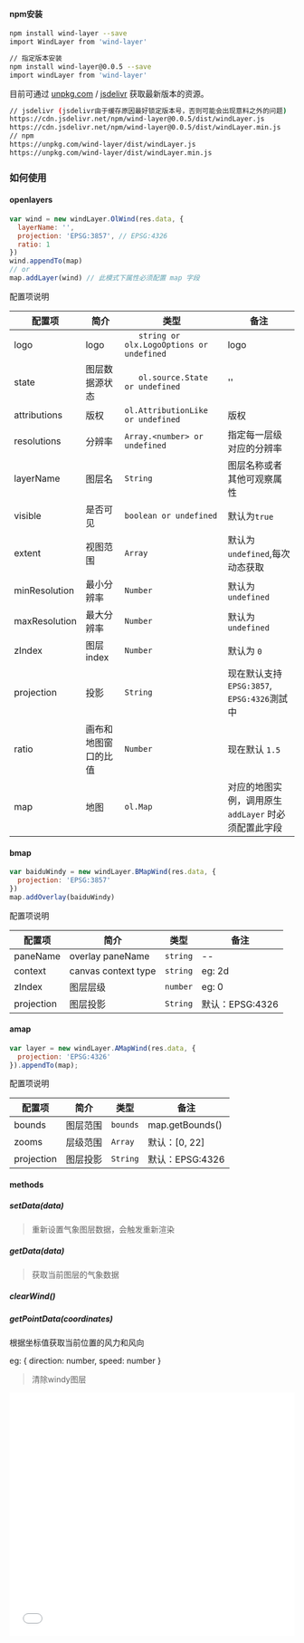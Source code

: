 #### npm安装

```bash
npm install wind-layer --save
import WindLayer from 'wind-layer'

// 指定版本安装
npm install wind-layer@0.0.5 --save
import windLayer from 'wind-layer'
```

目前可通过 [unpkg.com](https://unpkg.com/wind-layer/dist/windLayer.js) / [jsdelivr](https://cdn.jsdelivr.net/npm/wind-layer@0.0.1/dist/windLayer.js) 获取最新版本的资源。

```bash
// jsdelivr (jsdelivr由于缓存原因最好锁定版本号，否则可能会出现意料之外的问题)
https://cdn.jsdelivr.net/npm/wind-layer@0.0.5/dist/windLayer.js
https://cdn.jsdelivr.net/npm/wind-layer@0.0.5/dist/windLayer.min.js
// npm
https://unpkg.com/wind-layer/dist/windLayer.js
https://unpkg.com/wind-layer/dist/windLayer.min.js
```


### 如何使用

#### openlayers

```javascript
var wind = new windLayer.OlWind(res.data, {
  layerName: '',
  projection: 'EPSG:3857', // EPSG:4326
  ratio: 1
})
wind.appendTo(map)
// or 
map.addLayer(wind) // 此模式下属性必须配置 map 字段
```

配置项说明

| 配置项 | 简介 | 类型 | 备注 |
| --- | --- | --- | --- |
| logo | logo | `	string or olx.LogoOptions or undefined` | logo |
| state | 图层数据源状态 | `	ol.source.State or undefined` | '' |
| attributions | 版权 | `ol.AttributionLike or undefined` | 版权 |
| resolutions | 分辨率 | `Array.<number> or undefined` | 指定每一层级对应的分辨率 |
| layerName | 图层名 | `String` | 图层名称或者其他可观察属性 |
| visible | 是否可见 | `boolean or undefined` | 默认为`true` |
| extent | 视图范围 | `Array` | 默认为`undefined`,每次动态获取 |
| minResolution | 最小分辨率 | `Number` | 默认为 `undefined` |
| maxResolution | 最大分辨率 | `Number` | 默认为 `undefined` |
| zIndex | 图层index | `Number` | 默认为 `0` |
| projection | 投影 | `String` | 现在默认支持 `EPSG:3857`, `EPSG:4326`測試中 |
| ratio | 画布和地图窗口的比值 | `Number` | 现在默认 `1.5` |
| map | 地图 | `ol.Map` | 对应的地图实例，调用原生 `addLayer` 时必须配置此字段 |

#### bmap

```javascript
var baiduWindy = new windLayer.BMapWind(res.data, {
  projection: 'EPSG:3857'
})
map.addOverlay(baiduWindy)
```

配置项说明

| 配置项 | 简介 | 类型 | 备注 |
| --- | --- | --- | --- |
| paneName | overlay paneName | `string` | -- |
| context | canvas context type | `string` | eg: 2d |
| zIndex | 图层层级 | `number` | eg: 0 |
| projection | 图层投影 | `String` | 默认：EPSG:4326 |

#### amap

```javascript
var layer = new windLayer.AMapWind(res.data, {
  projection: 'EPSG:4326'
}).appendTo(map);
```

配置项说明

| 配置项 | 简介 | 类型 | 备注 |
| --- | --- | --- | --- |
| bounds | 图层范围 | `bounds` | map.getBounds() |
| zooms | 层级范围 | `Array` | 默认：[0, 22] |
| projection | 图层投影 | `String` | 默认：EPSG:4326 |

#### methods

##### setData(data)

> 重新设置气象图层数据，会触发重新渲染

##### getData(data)

> 获取当前图层的气象数据

##### clearWind()

##### getPointData(coordinates)

根据坐标值获取当前位置的风力和风向

eg: {
      direction: number,
      speed: number
    }

> 清除windy图层

<iframe width="100%" height="430" src="//jsfiddle.net/sakitamfdd/hgvdu76j/embedded/" allowpaymentrequest allowfullscreen="allowfullscreen" frameborder="0"></iframe>
